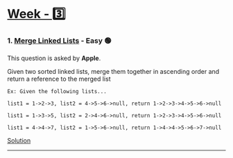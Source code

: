 # [Week - 3️⃣]()

### 1. [Merge Linked Lists](https://leetcode.com/problems/merge-two-sorted-lists/) - Easy 🟢

This question is asked by **Apple**.

Given two sorted linked lists, merge them together in ascending order and return a reference to the merged list 

    Ex: Given the following lists...
    
    list1 = 1->2->3, list2 = 4->5->6->null, return 1->2->3->4->5->6->null
    
    list1 = 1->3->5, list2 = 2->4->6->null, return 1->2->3->4->5->6->null
    
    list1 = 4->4->7, list2 = 1->5->6->null, return 1->4->4->5->6->7->null

[Solution]()
***
